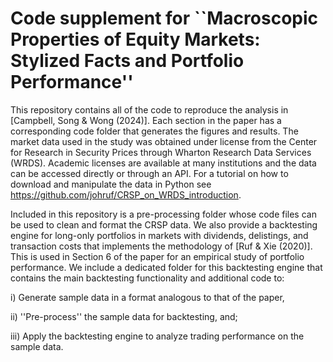 # Code supplement for ``Macroscopic Properties of Equity Markets: Stylized Facts and Portfolio Performance''

This repository contains all of the code to reproduce the analysis in [Campbell, Song & Wong (2024)]. Each section in the paper has a corresponding code folder that generates the figures and results. The market data used in the study was obtained under license from the Center for Research in Security Prices through Wharton Research Data Services (WRDS). Academic licenses are available at many institutions and the data can be accessed directly or through an API. For a tutorial on how to download and manipulate the data in Python see https://github.com/johruf/CRSP_on_WRDS_introduction.

Included in this repository is a pre-processing folder whose code files can be used to clean and format the CRSP data. We also provide a backtesting engine for long-only portfolios in markets with dividends, delistings, and transaction costs that implements the methodology of [Ruf & Xie (2020)]. This is used in Section 6 of the paper for an empirical study of portfolio performance. We include a dedicated folder for this backtesting engine that contains the main backtesting functionality and additional code to: 

i) Generate sample data in a format analogous to that of the paper,

ii) ''Pre-process'' the sample data for backtesting, and;

iii) Apply the backtesting engine to analyze trading performance on the sample data.
